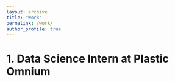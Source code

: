 ```yaml
---
layout: archive
title: "Work"
permalink: /work/
author_profile: true
---
```


# 1. Data Science Intern at Plastic Omnium
